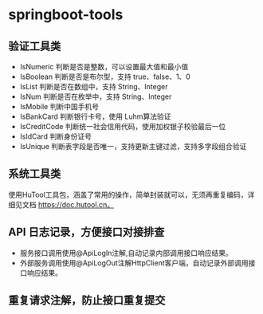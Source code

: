 # springboot-tools


## 验证工具类

* IsNumeric 判断是否是整数，可以设置最大值和最小值
* IsBoolean 判断是否是布尔型，支持 true、false、1、0
* IsList 判断是否在数组中，支持 String、Integer
* IsNum 判断是否在枚举中，支持 String、Integer
* IsMobile 判断中国手机号
* IsBankCard 判断银行卡号，使用 Luhm算法验证
* IsCreditCode 判断统一社会信用代码，使用加权银子校验最后一位
* IsIdCard 判断身份证号
* IsUnique 判断表字段是否唯一，支持更新主键过滤，支持多字段组合验证

## 系统工具类

使用HuTool工具包，涵盖了常用的操作，简单封装就可以，无须再重复编码，详细见文档 https://doc.hutool.cn。

## API 日志记录，方便接口对接排查

* 服务接口调用使用@ApiLogIn注解,自动记录内部调用接口响应结果。
* 外部服务调用使用@ApiLogOut注解HttpClient客户端，自动记录外部调用接口响应结果。

## 重复请求注解，防止接口重复提交


